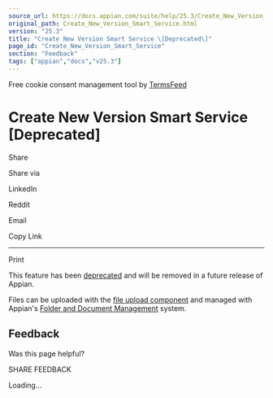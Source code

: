 ```yaml
---
source_url: https://docs.appian.com/suite/help/25.3/Create_New_Version_Smart_Service.html
original_path: Create_New_Version_Smart_Service.html
version: "25.3"
title: "Create New Version Smart Service \[Deprecated\]"
page_id: "Create_New_Version_Smart_Service"
section: "Feedback"
tags: ["appian","docs","v25.3"]
---
```



Free cookie consent management tool by [TermsFeed](https://www.termsfeed.com/)

# Create New Version Smart Service \[Deprecated\]

Share

Share via

LinkedIn

Reddit

Email

Copy Link

* * *

Print

This feature has been [deprecated](Deprecated_Features.html) and will be removed in a future release of Appian.

Files can be uploaded with the [file upload component](File_Upload_Component.html) and managed with Appian's [Folder and Document Management](folder-and-document-management.html) system.

## Feedback

Was this page helpful?

SHARE FEEDBACK

Loading...